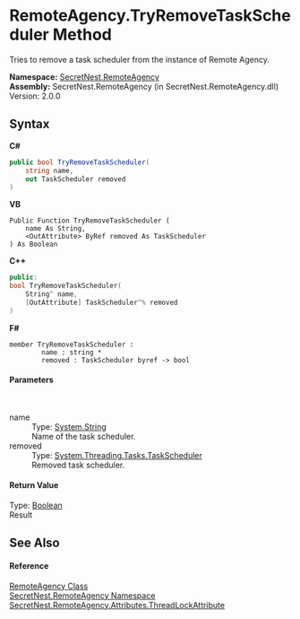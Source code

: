 # RemoteAgency.TryRemoveTaskScheduler Method 
 

Tries to remove a task scheduler from the instance of Remote Agency.

**Namespace:**&nbsp;<a href="N_SecretNest_RemoteAgency">SecretNest.RemoteAgency</a><br />**Assembly:**&nbsp;SecretNest.RemoteAgency (in SecretNest.RemoteAgency.dll) Version: 2.0.0

## Syntax

**C#**<br />
``` C#
public bool TryRemoveTaskScheduler(
	string name,
	out TaskScheduler removed
)
```

**VB**<br />
``` VB
Public Function TryRemoveTaskScheduler ( 
	name As String,
	<OutAttribute> ByRef removed As TaskScheduler
) As Boolean
```

**C++**<br />
``` C++
public:
bool TryRemoveTaskScheduler(
	String^ name, 
	[OutAttribute] TaskScheduler^% removed
)
```

**F#**<br />
``` F#
member TryRemoveTaskScheduler : 
        name : string * 
        removed : TaskScheduler byref -> bool 

```


#### Parameters
&nbsp;<dl><dt>name</dt><dd>Type: <a href="https://docs.microsoft.com/dotnet/api/system.string" target="_blank">System.String</a><br />Name of the task scheduler.</dd><dt>removed</dt><dd>Type: <a href="https://docs.microsoft.com/dotnet/api/system.threading.tasks.taskscheduler" target="_blank">System.Threading.Tasks.TaskScheduler</a><br />Removed task scheduler.</dd></dl>

#### Return Value
Type: <a href="https://docs.microsoft.com/dotnet/api/system.boolean" target="_blank">Boolean</a><br />Result

## See Also


#### Reference
<a href="T_SecretNest_RemoteAgency_RemoteAgency">RemoteAgency Class</a><br /><a href="N_SecretNest_RemoteAgency">SecretNest.RemoteAgency Namespace</a><br /><a href="T_SecretNest_RemoteAgency_Attributes_ThreadLockAttribute">SecretNest.RemoteAgency.Attributes.ThreadLockAttribute</a><br />